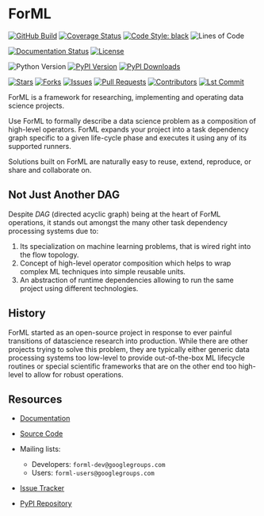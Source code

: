 <!--
 Licensed to the Apache Software Foundation (ASF) under one
 or more contributor license agreements.  See the NOTICE file
 distributed with this work for additional information
 regarding copyright ownership.  The ASF licenses this file
 to you under the Apache License, Version 2.0 (the
 "License"); you may not use this file except in compliance
 with the License.  You may obtain a copy of the License at

   http://www.apache.org/licenses/LICENSE-2.0

 Unless required by applicable law or agreed to in writing,
 software distributed under the License is distributed on an
 "AS IS" BASIS, WITHOUT WARRANTIES OR CONDITIONS OF ANY
 KIND, either express or implied.  See the License for the
 specific language governing permissions and limitations
 under the License.
-->

ForML
=====

[![GitHub Build](https://github.com/formlio/forml/workflows/CI%20Build/badge.svg)](https://github.com/formlio/forml/actions/)
[![Coverage Status](https://img.shields.io/codecov/c/github/formlio/forml/master.svg)](https://codecov.io/github/formlio/forml?branch=master)
[![Code Style: black](https://img.shields.io/badge/code%20style-black-000000.svg)](https://github.com/psf/black)
![Lines of Code](https://img.shields.io/tokei/lines/github.com/formlio/forml.svg)

[![Documentation Status](https://readthedocs.org/projects/forml/badge/?version=latest)](https://docs.forml.io/en/latest/)
[![License](http://img.shields.io/:license-Apache%202-blue.svg)](http://www.apache.org/licenses/LICENSE-2.0.txt)

![Python Version](https://img.shields.io/pypi/pyversions/forml.svg)
[![PyPI Version](https://badge.fury.io/py/forml.svg)](https://pypi.org/project/forml/)
[![PyPI Downloads](https://img.shields.io/pypi/dm/forml)](https://pypi.org/project/forml/)

[![Stars](https://img.shields.io/github/stars/formlio/forml.svg)](https://github.com/formlio/forml/stargazers)
[![Forks](https://img.shields.io/github/forks/formlio/forml.svg)](https://github.com/formlio/forml/fork)
[![Issues](https://img.shields.io/github/issues/formlio/forml.svg)](https://github.com/formlio/forml/issues)
[![Pull Requests](https://img.shields.io/github/issues-pr/formlio/forml.svg)](https://github.com/formlio/forml/pulls)
[![Contributors](https://img.shields.io/github/contributors/formlio/forml.svg)](https://github.com/formlio/forml/graphs/contributors)
[![Lst Commit](https://img.shields.io/github/last-commit/formlio/forml.svg)](https://github.com/formlio/forml/commits/master)

ForML is a framework for researching, implementing and operating data science projects.

Use ForML to formally describe a data science problem as a composition of high-level operators. ForML expands your
project into a task dependency graph specific to a given life-cycle phase and executes it using any of its supported
runners.

Solutions built on ForML are naturally easy to reuse, extend, reproduce, or share and collaborate on.


Not Just Another DAG
--------------------

Despite *DAG* (directed acyclic graph) being at the heart of ForML operations, it stands out amongst the many other task
dependency processing systems due to:

1. Its specialization on machine learning problems, that is wired right into the flow topology.
2. Concept of high-level operator composition which helps to wrap complex ML techniques into simple reusable units.
3. An abstraction of runtime dependencies allowing to run the same project using different technologies.


History
-------

ForML started as an open-source project in response to ever painful transitions of datascience research into production.
While there are other projects trying to solve this problem, they are typically either generic data processing systems
too low-level to provide out-of-the-box ML lifecycle routines or special scientific frameworks that are on the other
end too high-level to allow for robust operations.


Resources
---------

* [Documentation](https://docs.forml.io/en/latest/)
* [Source Code](https://github.com/formlio/forml/)
* Mailing lists:

  * Developers: `forml-dev@googlegroups.com`
  * Users: `forml-users@googlegroups.com`

* [Issue Tracker](https://github.com/formlio/forml/issues/)
* [PyPI Repository](https://pypi.org/project/forml/)
